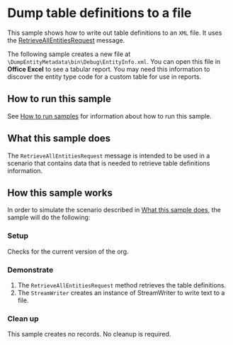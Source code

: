 # Dump table definitions to a file

This sample shows how to write out table definitions to an `XML` file. It uses the [RetrieveAllEntitiesRequest](https://learn.microsoft.com/dotnet/api/microsoft.xrm.sdk.messages.retrieveallentitiesrequest) message.

The following sample creates a new file at `\DumpEntityMetadata\bin\Debug\EntityInfo.xml`. You can open this file in **Office Excel** to see a tabular report. You may need this information to discover the entity type code for a custom table for use in reports.

## How to run this sample

See [How to run samples](https://github.com/microsoft/PowerApps-Samples/blob/master/dataverse/README.md) for information about how to run this sample.

## What this sample does

The `RetrieveAllEntitiesRequest` message is intended to be used in a scenario that contains data that is needed to retrieve table definitions information.

## How this sample works

In order to simulate the scenario described in [What this sample does](#what-this-sample-does), the sample will do the following:

### Setup

Checks for the current version of the org.

### Demonstrate

1. The `RetrieveAllEntitiesRequest` method retrieves the table definitions. 
1. The `StreamWriter` creates an instance of StreamWriter to write text to a file.

### Clean up

This sample creates no records. No cleanup is required.


